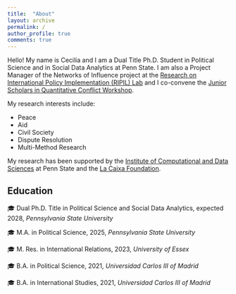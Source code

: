 ```yaml
---
title:  "About"
layout: archive
permalink: /
author_profile: true
comments: true
---
```


Hello! My name is Cecilia and I am a Dual Title Ph.D. Student in Political Science and in Social Data Analytics at Penn State. I am also a Project Manager of the Networks of Influence project at the [Research on International Policy Implementation (RIPIL) Lab](https://www.ripilab.com/the-team) and I co-convene the [Junior Scholars in Quantitative Conflict Workshop](https://junior-quant-conflict-workshop.github.io/).


My research interests include:
- Peace
- Aid
- Civil Society
- Dispute Resolution
- Multi-Method Research

My research has been supported by the [Institute of Computational and Data Sciences](https://www.icds.psu.edu/2025-rising-researcher-funded-projects/) at Penn State and the [La Caixa Foundation](https://becarios.fundacionlacaixa.org/cecilia-cavero-sanchez-B005417?nav=true).

## Education

 🎓 Dual Ph.D. Title in Political Science and Social Data Analytics, expected 2028, *Pennsylvania State University* 
 
 🎓 M.A. in Political Science, 2025, *Pennsylvania State University* 
 
 🎓 M. Res. in International Relations, 2023, *University of Essex*
 
 🎓 B.A. in Political Science, 2021, *Universidad Carlos III of Madrid* 
 
🎓 B.A. in International Studies, 2021, *Universidad Carlos III of Madrid*
